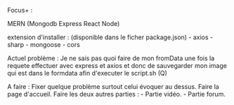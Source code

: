 Focus+ :

MERN (Mongodb Express React Node)

extension d'installer : (disponible dans le ficher package.json)
    - axios
    - sharp
    - mongoose
    - cors

Actuel problème :
Je ne sais pas quoi faire de mon fromData une fois la requete effectuer avec express et axios et donc de sauvegarder mon image qui est dans le formdata afin d'executer le script.sh (Q)

A faire :
Fixer quelque problème surtout celui évoquer au dessus.
Faire la page d'accueil.
Faire les deux autres parties :
    - Partie vidéo.
    - Partie forum.